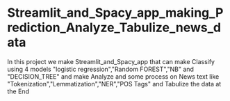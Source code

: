 # Streamlit_and_Spacy_app_making_Prediction_Analyze_Tabulize_news_data

In this project we make Streamlit_and_Spacy_app that can make Classify using 4 models "logistic regression","Random FOREST","NB" and "DECISION_TREE" and make Analyze and some process on News text like "Tokenization","Lemmatization","NER","POS Tags" and Tabulize the data at the End
